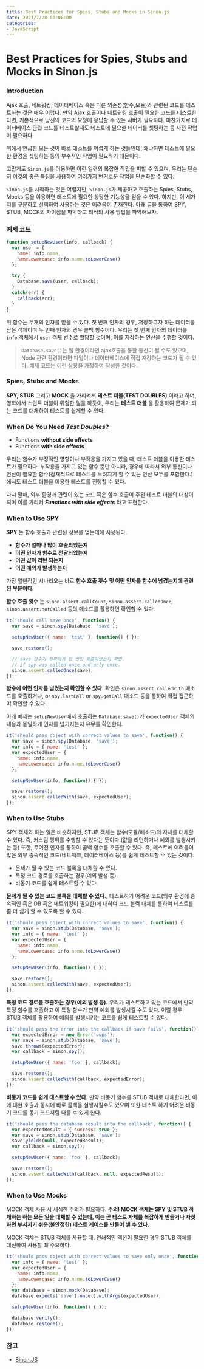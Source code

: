 ```yaml
---
title: Best Practices for Spies, Stubs and Mocks in Sinon.js
date: 2021/7/28 00:00:00
categories:
- JavaScript
---
```


# Best Practices for Spies, Stubs and Mocks in Sinon.js

### Introduction
Ajax 호출, 네트워킹, 데이터베이스 혹은 다른 의존성(함수,모듈)와 관련된 코드를 테스트하는 것은 매우 어렵다. 만약 Ajax 호출이나 네트워킹 호출이 필요한 코드를 테스트한다면, 기본적으로 당신의 코드의 요청에 응답할 수 있는 서버가 필요하다. 마찬가지로 데이터베이스 관련 코드를 테스트할때도 테스트에 필요한 데이터를 셋팅하는 등 사전 작업이 필요하다.

위에서 언급한 모든 것이 바로 테스트를 어렵게 하는 것들인데, 왜냐하면 테스트에 필요한 환경을 셋팅하는 등의 부수적인 작업이 필요하기 떄문이다.

고맙게도 <code>Sinon.js</code>를 이용하면 이런 일련의 복잡한 작업을 피할 수 있으며, 우리는 단순히 이것의 좋은 특징을 사용하여 여러가지 번거로운 작업을 단순화할 수 있다.

<code>Sinon.js</code>를 시작하는 것은 어렵지만, <code>Sinon.js</code>가 제공하고 호출하는 Spies, Stubs, Mocks 등을 이용하면 테스트에 필요한 상당한 기능성을 얻을 수 있다. 하지만, 이 세가지를 구분하고 선택하여 사용하는 것은 어려움이 존재한다. 아래 글을 통하여 SPY, STUB, MOCK의 차이점을 파악하고 최적의 사용 방법을 파악해보자.



### 예제 코드
```javascript
function setupNewUser(info, callback) {
  var user = {
    name: info.name,
    nameLowercase: info.name.toLowerCase()
  };

  try {
    Database.save(user, callback);
  }
  catch(err) {
    callback(err);
  }
}
```

위 함수는 두개의 인자를 받을 수 있다. 첫 번째 인자의 경우, 저장하고자 하는 데이터를 담은 객체이며 두 번째 인자의 경우 콜백 함수이다. 우리는 첫 번째 인자의 데이터를 <code>info</code> 객체에서 <code>user</code> 객체 변수로 할당할 것이며, 이를 저장하는 연산을 수행할 것이다.
> <code>Database.save()</code>는 웹 환경이라면 ajax호출을 통한 통신이 될 수도 있으며, Node 관련 환경이라면 파일이나 데이터베이스에 직접 저장하는 코드가 될 수 있다. 예제 코드는 이런 상황을 가정하여 작성한 것이다.</code>


### Spies, Stubs and Mocks
**SPY, STUB** 그리고 **MOCK** 을 가리켜서 **테스트 더블(TEST DOUBLES)** 이라고 하며, 영화에서 스턴트 더블이 위험한 일을 하듯이, 우리는 **테스트 더블** 을 활용하여 문제가 되는 코드를 대체하여 테스트를 쉽게할 수 있다.


### When Do You Need ***Test Doubles***?
- Functions **without side effects**
- Functions **with side effects**

우리는 함수가 부정적인 영향이나 부작용을 가지고 있을 때, 테스트 더블을 이용한 테스트가 필요하다. 부작용을 가지고 있는 함수 뿐만 아니라, 경우에 따라서 외부 통신이나 연산이 필요한 함수(잠재적으로 테스트를 느려지게 할 수 있는 연산 모두를 포함한다.)에서도 테스트 더블을 이용한 테스트를 진행할 수 있다.

다시 말해, 외부 환경과 관련이 있는 코드 혹은 함수 호출이 주된 테스트 더블의 대상이 되며 이를 가리켜 ***Functions with side effects*** 라고 표현한다.

### When to Use SPY
**SPY** 는 함수 호출과 관련된 정보를 얻는데에 사용된다.
- **함수가 얼마나 많이 호출되었는지**
- **어떤 인자가 함수로 전달되었는지**
- **어떤 값이 리턴 되는지**
- **어떤 예외가 발생하는지**

가장 일반적인 시나리오는 바로 **함수 호출 횟수 및 어떤 인자를 함수에 넘겼는지에 관련된 부분이다.**


**함수 호출 횟수** 는 <code>sinon.assert.callCount</code>, <code>sinon.assert.calledOnce</code>, <code>sinon.assert.notCalled</code> 등의 메소드를 활용하면 확인할 수 있다.
```javascript
it('should call save once', function() {
  var save = sinon.spy(Database, 'save');

  setupNewUser({ name: 'test' }, function() { });

  save.restore();

  // save 함수가 정확하게 한 번만 호출되었는지 확인.
  // if spy was called once and only once.
  sinon.assert.calledOnce(save);
});
```


**함수에 어떤 인자를 넘겼는지 확인할 수 있다.** 확인은 <code>sinon.assert.calledWith</code> 매소드를 호출하거나, or <code>spy.lastCall</code> or <code>spy.getCall</code> 매소드 등을 통하여 직접 접근하여 확인할 수 있다.

아래 예제는 <code>setupNewUser</code>에서 호출하는 <code>Database.save()</code>가 <code>expectedUser</code> 객체의 내용과 동일하게 인자를 넘기지는지 유무를 확인한다.
```javascript
it('should pass object with correct values to save', function() {
  var save = sinon.spy(Database, 'save');
  var info = { name: 'test' };
  var expectedUser = {
    name: info.name,
    nameLowercase: info.name.toLowerCase()
  };

  setupNewUser(info, function() { });

  save.restore();
  sinon.assert.calledWith(save, expectedUser);
});
```


### When to Use Stubs
SPY 객체와 하는 일은 비슷하지만, STUB 객체는 함수(모듈/매소드)의 자체를 대체할 수 있다. 즉, 커스텀 행위를 수행할 수 있다는 뜻이다.(값을 리턴하거나 예외를 발생시키는 등) 또한, 주어진 인자를 통하여 콜백 함수를 호출할 수 있다. 즉, 테스트에 어려움이 많은 외부 종속적인 코드(네트워크, 데이터베이스 등)를 쉽게 테스트할 수 있는 것이다.

- 문제가 될 수 있는 코드 블록을 대체할 수 있다.
- 특정 코드 경로를 호출하는 경우(예외 발생 등).
- 비동기 코드를 쉽게 테스트할 수 있다.

**문제가 될 수 있는 코드 블록을 대체할 수 있다.**,
테스트하기 어려운 코드(외부 환경에 종속적인 혹은 DB 혹은 네트워킹이 필요한)에 대하여 코드 블럭 대체를 통하여 테스트를 좀 더 쉽게 할 수 있도록 할 수 있다.
```javascript
it('should pass object with correct values to save', function() {
  var save = sinon.stub(Database, 'save');
  var info = { name: 'test' };
  var expectedUser = {
    name: info.name,
    nameLowercase: info.name.toLowerCase()
  };

  setupNewUser(info, function() { });

  save.restore();
  sinon.assert.calledWith(save, expectedUser);
});
```

**특정 코드 경로를 호출하는 경우(예외 발생 등).**
우리가 테스트하고 있는 코드에서 만약 특정 함수를 호출하고 이 특정 함수가 만약 예외를 발생시킬 수도 있다. 이럴 경우 STUB 객체를 활용하여 예외를 발생시키는 코드를 쉽게 테스트할 수 있다.

```javascript
it('should pass the error into the callback if save fails', function() {
  var expectedError = new Error('oops');
  var save = sinon.stub(Database, 'save');
  save.throws(expectedError);
  var callback = sinon.spy();

  setupNewUser({ name: 'foo' }, callback);

  save.restore();
  sinon.assert.calledWith(callback, expectedError);
});
```

**비동기 코드를 쉽게 테스트할 수 있다.**
만약 비동기 함수를 STUB 객체로 대체한다면, 이에 대한 호출과 동시에 바로 콜백을 실행시킬수도 있으며 또한 테스트 하기 어려운 비동기 코드를 동기 코드처럼 다룰 수 있게 한다.

```javascript
it('should pass the database result into the callback', function() {
  var expectedResult = { success: true };
  var save = sinon.stub(Database, 'save');
  save.yields(null, expectedResult);
  var callback = sinon.spy();

  setupNewUser({ name: 'foo' }, callback);

  save.restore();
  sinon.assert.calledWith(callback, null, expectedResult);
});
```


### When to Use Mocks
MOCK 객체 사용 시 세심한 주의가 필요하다. **주의! MOCK 객체는 SPY 및 STUB 객체하는 하는 모든 일을 대체할 수 있는데, 이는 곧 테스트 자체를 복잡하게 만들거나 자칫하면 부서지기 쉬운(불안정한) 테스트 케이스를 만들어 낼 수 있다.**

MOCK 객체는 STUB 객체를 사용할 때, 연쇄적인 액션이 필요한 경우 STUB 객체를 대신하여 사용할 떄 주요하다.

```javascript
it('should pass object with correct values to save only once', function() {
  var info = { name: 'test' };
  var expectedUser = {
    name: info.name,
    nameLowercase: info.name.toLowerCase()
  };
  var database = sinon.mock(Database);
  database.expects('save').once().withArgs(expectedUser);

  setupNewUser(info, function() { });

  database.verify();
  database.restore();
});
```


### 참고
- [Sinon.JS](http://sinonjs.org/docs/)
